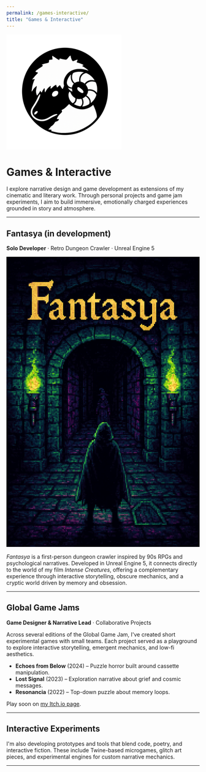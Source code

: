 ```yaml
---
permalink: /games-interactive/
title: "Games & Interactive"
---
```


<a href="/" class="home-link">
  <img src="/assets/images/avatar.png" alt="Inicio">
</a>

<h1>Games & Interactive</h1>

<p>I explore narrative design and game development as extensions of my cinematic and literary work. Through personal projects and game jam experiments, I aim to build immersive, emotionally charged experiences grounded in story and atmosphere.</p>

<hr>

<!-- FANTASYA -->
<h2>Fantasya (in development)</h2>
<p><strong>Solo Developer</strong> · Retro Dungeon Crawler · Unreal Engine 5</p>
<img src="/assets/images/fantasya-cover.jpg" alt="Fantasya Cover" style="max-width: 100%; height: auto;">
<p><em>Fantasya</em> is a first-person dungeon crawler inspired by 90s RPGs and psychological narratives. Developed in Unreal Engine 5, it connects directly to the world of my film <em>Intense Creatures</em>, offering a complementary experience through interactive storytelling, obscure mechanics, and a cryptic world driven by memory and obsession.</p>

<hr>

<!-- GLOBAL GAME JAM -->
<h2>Global Game Jams</h2>
<p><strong>Game Designer & Narrative Lead</strong> · Collaborative Projects</p>
<p>Across several editions of the Global Game Jam, I've created short experimental games with small teams. Each project served as a playground to explore interactive storytelling, emergent mechanics, and low-fi aesthetics.</p>
<ul>
  <li><strong>Echoes from Below</strong> (2024) – Puzzle horror built around cassette manipulation.</li>
  <li><strong>Lost Signal</strong> (2023) – Exploration narrative about grief and cosmic messages.</li>
  <li><strong>Resonancia</strong> (2022) – Top-down puzzle about memory loops.</li>
</ul>
<p>Play soon on <a href="https://segismu.itch.io" target="_blank">my Itch.io page</a>.</p>

<hr>

<!-- CONCEPTUAL / EXPERIMENTS -->
<h2>Interactive Experiments</h2>
<p>I'm also developing prototypes and tools that blend code, poetry, and interactive fiction. These include Twine-based microgames, glitch art pieces, and experimental engines for custom narrative mechanics.</p>

<hr>

<!-- Social Links -->
<div class="social-links">
  <a href="https://www.instagram.com/seroximoron" target="_blank" aria-label="Instagram"><i class="fab fa-instagram"></i></a>
  <a href="https://www.linkedin.com/in/pscesar" target="_blank" aria-label="LinkedIn"><i class="fab fa-linkedin"></i></a>
  <a href="https://segismu.itch.io" target="_blank" aria-label="Itch.io"><i class="fab fa-itch-io"></i></a>
  <a href="https://github.com/segismu" target="_blank" aria-label="GitHub"><i class="fab fa-github"></i></a>
</div>
